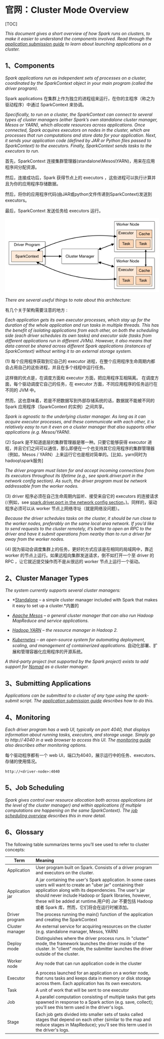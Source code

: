 # 官网：Cluster Mode Overview

[TOC]

*This document gives a short overview of how Spark runs on clusters, to make it easier to understand the components involved. Read through the [application submission guide](http://spark.apache.org/docs/latest/submitting-applications.html) to learn about launching applications on a cluster.*

## 1、Components

*Spark applications run as independent sets of processes on a cluster, coordinated by the SparkContext object in your main program (called the driver program).*

Spark applications 在集群上作为独立的进程组来运行，在你的主程序（称之为驱动程序）中通过 SparkContext 来协调。

*Specifically, to run on a cluster, the SparkContext can connect to several types of cluster managers (either Spark’s own standalone cluster manager, Mesos or YARN), which allocate resources across applications. Once connected, Spark acquires executors on nodes in the cluster, which are processes that run computations and store data for your application. Next, it sends your application code (defined by JAR or Python files passed to SparkContext) to the executors. Finally, SparkContext sends tasks to the executors to run.*

首先，SparkContext 连接集群管理器(standalone\Mesos\YARN)，用来在应用程序间分配资源。

然后，连接成功后，Spark 获得节点上的 executors ，这些进程可以执行计算并且为你的应用程序存储数据。

然后，将你的应用程序代码(由JAR或python文件传递到SparkContext)发送到 executors。

最后，SparkContext 发送任务给 executors 运行。

![spark07](./image/spark07.png)

*There are several useful things to note about this architecture:*

有几个关于架构需要注意的地方 :

*Each application gets its own executor processes, which stay up for the duration of the whole application and run tasks in multiple threads. This has the benefit of isolating applications from each other, on both the scheduling side (each driver schedules its own tasks) and executor side (tasks from different applications run in different JVMs). However, it also means that data cannot be shared across different Spark applications (instances of SparkContext) without writing it to an external storage system.*

(1) 每个应用程序获取到它自己的 executor 进程，在整个应用程序生命周期内都会占用自己的这些进程，并且在多个线程中运行任务。

这样做的优点是，在调度方面和 executor 方面，把应用程序互相隔离。 在调度方面，每个驱动调度它自己的任务，在 executor 方面，不同应用程序的任务运行在不同的 JVM 中。

然而，这也意味着，若是不把数据写到外部存储系统的话，数据就不能被不同的 Spark 应用程序（SparkContext 的实例）之间共享。

*Spark is agnostic to the underlying cluster manager. As long as it can acquire executor processes, and these communicate with each other, it is relatively easy to run it even on a cluster manager that also supports other applications (e.g. Mesos/YARN).*

(2) Spark 是不知道底层的集群管理器是哪一种。只要它能够获得 executor 进程，并且它们之间可以通信，那么即便在一个也支持其它应用程序的集群管理器（例如，Mesos / YARN）上来运行它也是相对简单的。[比如，yarn同时为hadoop\spark服务]

*The driver program must listen for and accept incoming connections from its executors throughout its lifetime (e.g., see spark.driver.port in the network config section). As such, the driver program must be network addressable from the worker nodes.*

(3) driver 程序必须在自己生命周期内监听、接受来自它的 executors 的连接请求(（例如，see [spark.driver.port in the network config section](http://spark.apache.org/docs/latest/configuration.html#networking
)。)。同样的，驱动程序必须可以从 worker 节点上网络寻址（就是网络没问题）。


*Because the driver schedules tasks on the cluster, it should be run close to the worker nodes, preferably on the same local area network. If you’d like to send requests to the cluster remotely, it’s better to open an RPC to the driver and have it submit operations from nearby than to run a driver far away from the worker nodes.*

(4) 因为驱动会调度集群上的任务，更好的方式应该是在相同的局域网中，靠近 worker 的节点上运行。如果远程向集群发送请求，倒不如打开一个至 driver 的 RPC ，让它就近提交操作而不是从很远的 worker 节点上运行一个驱动。


## 2、Cluster Manager Types

*The system currently supports several cluster managers:*

- *[Standalone](http://spark.apache.org/docs/latest/spark-standalone.html) – a simple cluster manager included with Spark that makes it easy to set up a cluster.*内置的

- *[Apache Mesos](http://spark.apache.org/docs/latest/running-on-mesos.html) – a general cluster manager that can also run Hadoop MapReduce and service applications.*

- *[Hadoop YARN](http://spark.apache.org/docs/latest/running-on-yarn.html) – the resource manager in Hadoop 2.*

- *[Kubernetes](http://spark.apache.org/docs/latest/running-on-kubernetes.html) – an open-source system for automating deployment, scaling, and management of containerized applications.* 自动化部署、扩展和管理容器化应用程序的开源系统。

*A third-party project (not supported by the Spark project) exists to add support for [Nomad](https://github.com/hashicorp/nomad-spark) as a cluster manager.*


## 3、Submitting Applications

*Applications can be submitted to a cluster of any type using the spark-submit script. The [application submission guide](http://spark.apache.org/docs/latest/submitting-applications.html) describes how to do this.*

## 4、Monitoring

*Each driver program has a web UI, typically on port 4040, that displays information about running tasks, executors, and storage usage. Simply go to http://<driver-node>:4040 in a web browser to access this UI. The [monitoring guide](http://spark.apache.org/docs/latest/monitoring.html) also describes other monitoring options.*

每个驱动程序都有一个 web UI，端口为4040，展示运行中的任务、executors、存储的使用情况。

`http://<driver-node>:4040`

## 5、Job Scheduling

*Spark gives control over resource allocation both across applications (at the level of the cluster manager) and within applications (if multiple computations are happening on the same SparkContext). The [job scheduling overview](http://spark.apache.org/docs/latest/job-scheduling.html) describes this in more detail.*


## 6、Glossary

The following table summarizes terms you’ll see used to refer to cluster concepts:

Term | Meaning
---|:---
Application | User program built on Spark. Consists of a driver program and executors on the cluster.
Application jar | A jar containing the user's Spark application. In some cases users will want to create an "uber jar" containing their application along with its dependencies. The user's jar should never include Hadoop or Spark libraries, however, these will be added at runtime.用户的 Jar 不要包括 Hadoop 或者 Spark 库，然而，它们将会在运行时被添加。
Driver program | The process running the main() function of the application and creating the SparkContext
Cluster manager | An external service for acquiring resources on the cluster (e.g. standalone manager, Mesos, YARN)
Deploy mode | Distinguishes where the driver process runs. In "cluster" mode, the framework launches the driver inside of the cluster. In "client" mode, the submitter launches the driver outside of the cluster.
Worker node | Any node that can run application code in the cluster
Executor | A process launched for an application on a worker node, that runs tasks and keeps data in memory or disk storage across them. Each application has its own executors.
Task | A unit of work that will be sent to one executor
Job | A parallel computation consisting of multiple tasks that gets spawned in response to a Spark action (e.g. save, collect); you'll see this term used in the driver's logs.
Stage | Each job gets divided into smaller sets of tasks called stages that depend on each other (similar to the map and reduce stages in MapReduce); you'll see this term used in the driver's logs.
